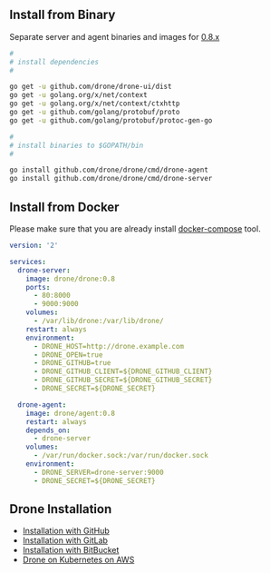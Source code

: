 ## Install from Binary

Separate server and agent binaries and images for [0.8.x](http://docs.drone.io/release-0.8.0)

```sh
#
# install dependencies
#

go get -u github.com/drone/drone-ui/dist
go get -u golang.org/x/net/context
go get -u golang.org/x/net/context/ctxhttp
go get -u github.com/golang/protobuf/proto
go get -u github.com/golang/protobuf/protoc-gen-go

#
# install binaries to $GOPATH/bin
#

go install github.com/drone/drone/cmd/drone-agent
go install github.com/drone/drone/cmd/drone-server
```

## Install from Docker

Please make sure that you are already install [docker-compose](https://docs.docker.com/compose/install/) tool.

```yml
version: '2'

services:
  drone-server:
    image: drone/drone:0.8
    ports:
      - 80:8000
      - 9000:9000
    volumes:
      - /var/lib/drone:/var/lib/drone/
    restart: always
    environment:
      - DRONE_HOST=http://drone.example.com
      - DRONE_OPEN=true
      - DRONE_GITHUB=true
      - DRONE_GITHUB_CLIENT=${DRONE_GITHUB_CLIENT}
      - DRONE_GITHUB_SECRET=${DRONE_GITHUB_SECRET}
      - DRONE_SECRET=${DRONE_SECRET}

  drone-agent:
    image: drone/agent:0.8
    restart: always
    depends_on:
      - drone-server
    volumes:
      - /var/run/docker.sock:/var/run/docker.sock
    environment:
      - DRONE_SERVER=drone-server:9000
      - DRONE_SECRET=${DRONE_SECRET}
```

## Drone Installation

* [Installation with GitHub][1]
* [Installation with GitLab][2]
* [Installation with BitBucket][3]
* [Drone on Kubernetes on AWS][4]

[1]:./installation/install-with-github.md
[2]:./installation/install-with-gitlab.md
[3]:./installation/install-with-bitbucket.md
[4]:https://github.com/appleboy/drone-on-kubernetes/tree/master/aws
